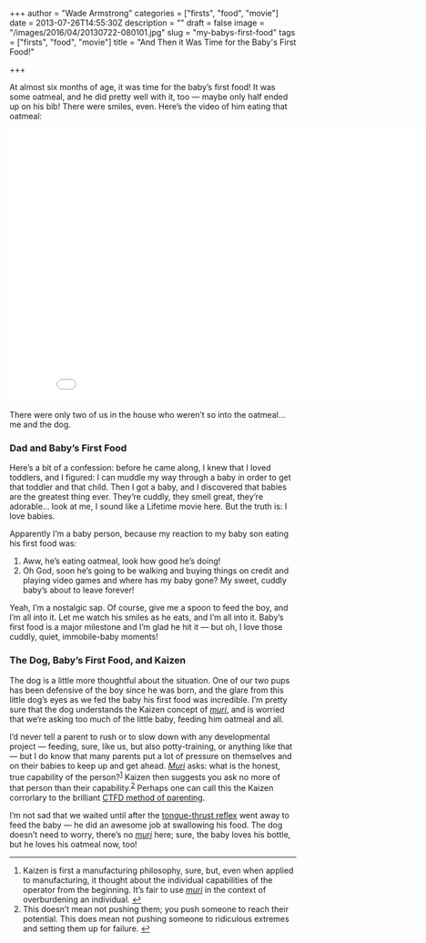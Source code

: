 +++
author = "Wade Armstrong"
categories = ["firsts", "food", "movie"]
date = 2013-07-26T14:55:30Z
description = ""
draft = false
image = "/images/2016/04/20130722-080101.jpg"
slug = "my-babys-first-food"
tags = ["firsts", "food", "movie"]
title = "And Then it Was Time for the Baby's First Food!"

+++


At almost six months of age, it was time for the baby’s first food! It was some oatmeal, and he did pretty well with it, too — maybe only half ended up on his bib! There were smiles, even. Here’s the video of him eating that oatmeal:

<iframe allowfullscreen="" frameborder="0" height="480" src="//www.youtube.com/embed/Z_zxM8pPzj4" width="853"></iframe>

There were only two of us in the house who weren’t so into the oatmeal… me and the dog.

### Dad and Baby’s First Food

Here’s a bit of a confession: before he came along, I knew that I loved toddlers, and I figured: I can muddle my way through a baby in order to get that toddler and that child. Then I got a baby, and I discovered that babies are the greatest thing ever. They’re cuddly, they smell great, they’re adorable… look at me, I sound like a Lifetime movie here. But the truth is: I love babies.

Apparently I’m a baby person, because my reaction to my baby son eating his first food was:

1. Aww, he’s eating oatmeal, look how good he’s doing!
2. Oh God, soon he’s going to be walking and buying things on credit and playing video games and where has my baby gone? My sweet, cuddly baby’s about to leave forever!

Yeah, I’m a nostalgic sap. Of course, give me a spoon to feed the boy, and I’m all into it. Let me watch his smiles as he eats, and I’m all into it. Baby’s first food is a major milestone and I’m glad he hit it — but oh, I love those cuddly, quiet, immobile-baby moments!

### The Dog, Baby’s First Food, and Kaizen

The dog is a little more thoughtful about the situation. One of our two pups has been defensive of the boy since he was born, and the glare from this little dog’s eyes as we fed the baby his first food was incredible. I’m pretty sure that the dog understands the Kaizen concept of *[muri](/glossary#muri)*, and is worried that we’re asking too much of the little baby, feeding him oatmeal and all.

I’d never tell a parent to rush or to slow down with any developmental project — feeding, sure, like us, but also potty-training, or anything like that — but I do know that many parents put a lot of pressure on themselves and on their babies to keep up and get ahead. *[Muri](/glossary#muri)* asks: what is the honest, true capability of the person?<sup id="rf1-243">[1](#fn1-243 "Kaizen is first a manufacturing philosophy, sure, but, even when applied to manufacturing, it thought about the individual capabilities of the operator from the beginning. It’s fair to use muri in the context of overburdening an individual.")</sup> Kaizen then suggests you ask no more of that person than their capability.<sup id="rf2-243">[2](#fn2-243 "This doesn’t mean not pushing them; you push someone to reach their potential. This does mean not pushing someone to ridiculous extremes and setting them up for failure.")</sup> Perhaps one can call this the Kaizen corrorlary to the brilliant [CTFD method of parenting](http://www.thedaddycomplex.com/post/55268573331/latest-parenting-trend-the-ctfd-method).

I’m not sad that we waited until after the [tongue-thrust reflex](http://medical-dictionary.thefreedictionary.com/extrusion+reflex) went away to feed the baby — he did an awesome job at swallowing his food. The dog doesn’t need to worry, there’s no *[muri](/glossary#muri)* here; sure, the baby loves his bottle, but he loves his oatmeal now, too!

- - - - - -

1. Kaizen is first a manufacturing philosophy, sure, but, even when applied to manufacturing, it thought about the individual capabilities of the operator from the beginning. It’s fair to use *[muri](/glossary#muri)* in the context of overburdening an individual. [↩](#rf1-243 "Jump back to footnote 1 in the text.")
2. This doesn’t mean not pushing them; you push someone to reach their potential. This does mean not pushing someone to ridiculous extremes and setting them up for failure. [↩](#rf2-243 "Jump back to footnote 2 in the text.")

